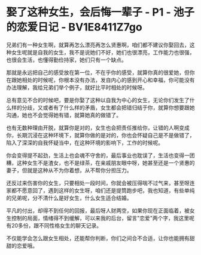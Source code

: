 # 娶了这种女生，会后悔一辈子 - P1 - 池子的恋爱日记 - BV1E8411Z7go

兄弟们有一种女生啊，就算再怎么漂亮再怎么贤惠啊，咱们都不建议你娶回去，这种女生呢就是自我的女生，我不是说她们不好，她们也很漂亮，工作能力也很强，也很会生活，也懂得勤俭持家，她们只有一个缺点。

那就是永远把自己的感受放在第一位，不在乎你的感受，就算你真的很爱她，但你在跟她相处的时候呢，你根本没有办法，发自内心的感到开心和幸福，你可能没有办法理解，我给兄弟们举个例子，就好比平时相处的时候呀。

总有意见不合的时候吧，要是你娶了这种以自我为中心的女生，无论你们发生了什么样的分歧，又或者有了什么样的矛盾，女生都会把错归结于你，就算你想要跟她沟通，她也不会觉得她有错，就算她真的做错了。

也有无数种理由开脱，就算你是对的，女生也会把责任推给你，让错的人啊变成你，长期沉浸在这种环境下，就算你做的是对的，你也会怀疑自己是不是做错了，陷入了深深的自我怀疑当中，在这种环境的影响下，工作的时候呢。

你会变得提不起劲，生活上也会魂不守舍的，最后事业也耽误了，生活也变得一团糟，这种女生不是渣女，也不是绿茶，在亲戚朋友眼中呀，她甚至还是一个贤惠的妻子，但就是这种从不为你着想，从不帮你分担压力。

还反过来伤害你的女生，只要相处一段时间，你就会被压得喘不过气来，甚至呀连家都不愿意回了，遇到这样的女生呀，咱们还是提筒跑步吧，我也知道，有些单纯的兄弟呢，分不清什么是好女生，什么女生适合结婚。

平凡的付出，却得不到任何的回报，最后呀人财两空，如果你现在正面临着，被女生控制的局面，情绪得不到缓解，可以来我的后台，留言"恋爱"两个字，我这里呢有20多份，跟不同性格女生的聊天记录。

不仅能学会怎么跟女生相处，还能帮你判断，你们之间合不合适，让你也能拥有甜甜的恋爱哦。
